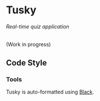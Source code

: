 # Tusky
###### Real-time quiz application
(Work in progress)

## Code Style
### Tools
Tusky is auto-formatted using [Black](https://github.com/psf/black).
